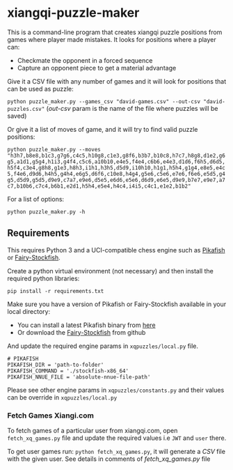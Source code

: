 # xiangqi-puzzle-maker
This is a command-line program that creates xiangqi puzzle positions from games where player made mistakes. It looks for positions where a player can:

* Checkmate the opponent in a forced sequence
* Capture an opponent piece to get a material advantage

Give it a CSV file with any number of games and it will look for positions that can be used as puzzle:

`python puzzle_maker.py --games_csv "david-games.csv" --out-csv "david-puzzles.csv"`
(_out-csv_ param is the name of the file where puzzles will be saved)

Or give it a list of moves of game, and it will try to find valid puzzle positions:

`python puzzle_maker.py --moves "h3h7,b8e8,b1c3,g7g6,c4c5,h10g8,c1e3,g8f6,b3b7,b10c8,h7c7,h8g8,d1e2,g6g5,a1d1,g5g4,h1i3,g4f4,c5c6,a10b10,e4e5,f4e4,c6b6,e4e3,d1d6,f6h5,d6d5,h5f4,c3e4,g8h8,g1e3,h8h3,i1h1,h3h5,d5d9,i10h10,h1g1,h5h4,g1g4,e8e5,e4c5,f4e6,d9d6,h4h5,g4h4,e6g5,d6f6,c10e8,h4g4,g5e6,c5e6,e7e6,f6e6,e5d5,g4g5,d5d9,g5d5,d9e9,c7a7,e9e6,d5e5,e6d6,e5e6,d6d9,e6e5,d9e9,b7e7,e9e7,a7c7,b10b6,c7c4,b6b1,e2d1,h5h4,e5e4,h4c4,i4i5,c4c1,e1e2,b1b2"`

For a list of options:

`python puzzle_maker.py -h`

## Requirements

This requires Python 3 and a UCI-compatible chess engine such as [Pikafish](https://github.com/PikaCat-OuO/Pikafish) or [Fairy-Stockfish](https://github.com/ianfab/Fairy-Stockfish/).

Create a python virtual environment (not necessary) and then install the required python libraries:

`pip install -r requirements.txt`

Make sure you have a version of Pikafish or Fairy-Stockfish available in your local directory:

* You can install a latest Pikafish binary from [here](https://github.com/official-pikafish/Pikafish/releases/tag/Pikafish-2023-02-16)
* Or download the [Fairy-Stockfish](https://github.com/ianfab/Fairy-Stockfish/) from github

And update the required engine params in `xqpuzzles/local.py` file. 
```
# PIKAFISH
PIKAFISH_DIR = 'path-to-folder'
PIKAFISH_COMMAND = './stockfish-x86_64'
PIKAFISH_NNUE_FILE = 'absolute-nnue-file-path'
```

Please see other engine params in `xqpuzzles/constants.py` and their values can be override in `xqpuzzles/local.py`

### Fetch Games Xiangi.com
To fetch games of a particular user from xiangqi.com, open `fetch_xq_games.py` file and update the required values i.e `JWT` and `user` there.

To get user games run: `python fetch_xq_games.py`, it will generate a _CSV_ file with the given user. See details in comments of _fetch_xq_games.py_ file 
